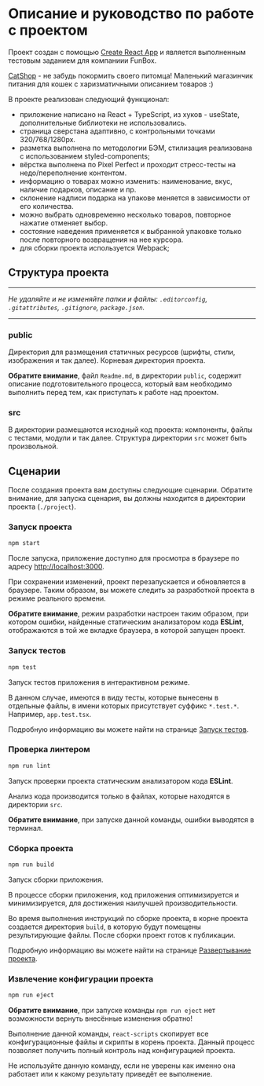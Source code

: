 # Описание и руководство по работе с проектом

Проект создан с помощью [Create React App](https://github.com/facebook/create-react-app) и является выполненным тестовым заданием для компаниии FunBox.

[CatShop](https://funbox-catshop-itwaslazyday.vercel.app/) - не забудь покормить своего питомца! Маленький магазинчик питания для кошек с харизматичными описанием товаров :)

В проекте реализован следующий функционал:

- приложение написано на React + TypeScript, из хуков - useState, дополнительные библиотеки не использовались.
- страница сверстана адаптивно, с контрольными точками 320/768/1280px. 
- разметка выполнена по методологии БЭМ, стилизация реализована с использованием styled-components;
- вёрстка выполнена по Pixel Perfect и проходит стресс-тесты на недо/переполнение контентом.
- информацию о товарах можно изменить: наименование, вкус, наличие подарков, описание и пр.
- склонение надписи подарка на упакове меняется в зависимости от его количества.
- можно выбрать одновременно несколько товаров, повторное нажатие отменяет выбор.
- состояние наведения применяется к выбранной упаковке только после повторного возвращения на нее курсора.
- для сборки проекта используется Webpack;

## Структура проекта

---

_Не удаляйте и не изменяйте папки и файлы:_
_`.editorconfig`, `.gitattributes`, `.gitignore`, `package.json`._

---

### public

Директория для размещения статичных ресурсов (шрифты, стили, изображения и так далее). Корневая директория проекта.

**Обратите внимание**, файл `Readme.md`, в директории `public`, содержит описание подготовительного процесса, который вам необходимо выполнить перед тем, как приступать к работе над проектом.

### src

В директории размещаются исходный код проекта: компоненты, файлы с тестами, модули и так далее. Структура директории `src` может быть произвольной.

## Сценарии

После создания проекта вам доступны следующие сценарии. Обратите внимание, для запуска сценария, вы должны находится в директории проекта (`./project`).

### Запуск проекта

```bash
npm start
```

После запуска, приложение доступно для просмотра в браузере по адресу [http://localhost:3000](http://localhost:3000).

При сохранении изменений, проект перезапускается и обновляется в браузере. Таким образом, вы можете следить за разработкой проекта в режиме реального времени.

**Обратите внимание**, режим разработки настроен таким образом, при котором ошибки, найденные статическим анализатором кода **ESLint**, отображаются в той же вкладке браузера, в которой запущен проект.

### Запуск тестов

```bash
npm test
```

Запуск тестов приложения в интерактивном режиме.

В данном случае, имеются в виду тесты, которые вынесены в отдельные файлы, в имени которых присутствует суффикс `*.test.*`. Например, `app.test.tsx`.

Подробную информацию вы можете найти на странице [Запуск тестов](https://facebook.github.io/create-react-app/docs/running-tests).

### Проверка линтером

```bash
npm run lint
```

Запуск проверки проекта статическим анализатором кода **ESLint**.

Анализ кода производится только в файлах, которые находятся в директории `src`.

**Обратите внимание**, при запуске данной команды, ошибки выводятся в терминал.

### Сборка проекта

```bash
npm run build
```

Запуск сборки приложения.

В процессе сборки приложения, код приложения оптимизируется и минимизируется, для достижения наилучшей производительности.

Во время выполнения инструкций по сборке проекта, в корне проекта создается директория `build`, в которую будут помещены результирующие файлы. После сборки проект готов к публикации.

Подробную информацию вы можете найти на странице [Развертывание проекта](https://facebook.github.io/create-react-app/docs/deployment).

### Извлечение конфигурации проекта

```bash
npm run eject
```

**Обратите внимание**, при запуске команды `npm run eject` нет возможности вернуть внесённые изменения обратно!

Выполнение данной команды, `react-scripts` скопирует все конфигурационные файлы и скрипты в корень проекта. Данный процесс позволяет получить полный контроль над конфигурацией проекта.

Не используйте данную команду, если не уверены как именно она работает или к какому результату приведёт ее выполнение.
